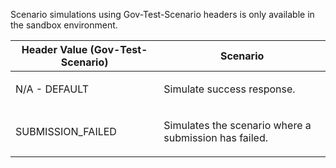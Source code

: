 <p>Scenario simulations using Gov-Test-Scenario headers is only available in the sandbox environment.</p>
<table>
    <thead>
        <tr>
            <th>Header Value (Gov-Test-Scenario)</th>
            <th>Scenario</th>
        </tr>
    </thead>
    <tbody>
        <tr>
            <td><p>N/A - DEFAULT</p></td>
            <td><p>Simulate success response.</p></td>
        </tr>
        <tr>
             <td><p>SUBMISSION_FAILED</p></td>
             <td><p>Simulates the scenario where a submission has failed.</p></td>
        </tr>
    </tbody>
</table>

